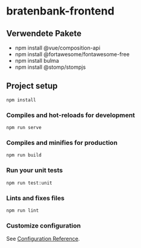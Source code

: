 # bratenbank-frontend

## Verwendete Pakete
* npm install @vue/composition-api
* npm install @fortawesome/fontawesome-free
* npm install bulma
* npm install @stomp/stompjs

## Project setup
```
npm install
```

### Compiles and hot-reloads for development
```
npm run serve
```

### Compiles and minifies for production
```
npm run build
```

### Run your unit tests
```
npm run test:unit
```

### Lints and fixes files
```
npm run lint
```

### Customize configuration
See [Configuration Reference](https://cli.vuejs.org/config/).

